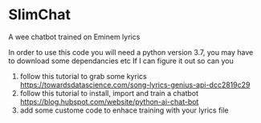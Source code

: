 # SlimChat
A wee chatbot trained on Eminem lyrics

In order to use this code you will need a python version 3.7, you may have to download some dependancies etc
If I can figure it out so can you

1. follow this tutorial to grab some kyrics https://towardsdatascience.com/song-lyrics-genius-api-dcc2819c29
2. follow this tutorial to install, import and train a chatbot https://blog.hubspot.com/website/python-ai-chat-bot
3. add some custome code to enhace training with your lyrics file


